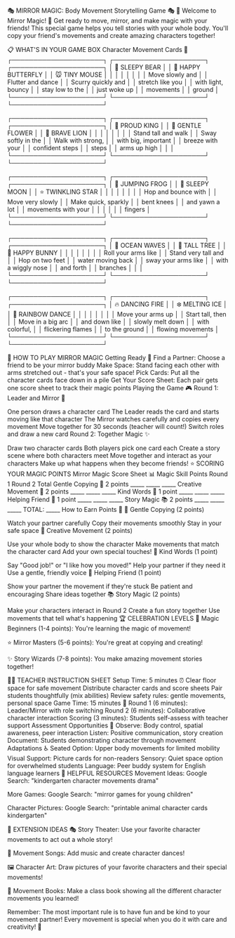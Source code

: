 🎭 MIRROR MAGIC: Body Movement Storytelling Game 🎭
🌟 Welcome to Mirror Magic! 🌟
Get ready to move, mirror, and make magic with your friends! This special game helps you tell stories with your whole body. You'll copy your friend's movements and create amazing characters together!

📋 WHAT'S IN YOUR GAME BOX
Character Movement Cards 🎴
┌─────────────────────┐ ┌─────────────────────┐ ┌─────────────────────┐
│ 🐻 SLEEPY BEAR │ │ 🦋 HAPPY BUTTERFLY │ │ 🐭 TINY MOUSE │
│ │ │ │ │ │
│ Move slowly and │ │ Flutter and dance │ │ Scurry quickly and │
│ stretch like you │ │ with light, bouncy │ │ stay low to the │
│ just woke up │ │ movements │ │ ground │
└─────────────────────┘ └─────────────────────┘ └─────────────────────┘

┌─────────────────────┐ ┌─────────────────────┐ ┌─────────────────────┐
│ 👑 PROUD KING │ │ 🌸 GENTLE FLOWER │ │ 🦁 BRAVE LION │
│ │ │ │ │ │
│ Stand tall and walk │ │ Sway softly in the │ │ Walk with strong, │
│ with big, important │ │ breeze with your │ │ confident steps │
│ steps │ │ arms up high │ │ │
└─────────────────────┘ └─────────────────────┘ └─────────────────────┘

┌─────────────────────┐ ┌─────────────────────┐ ┌─────────────────────┐
│ 🐸 JUMPING FROG │ │ 🌙 SLEEPY MOON │ │ ⭐ TWINKLING STAR │
│ │ │ │ │ │
│ Hop and bounce with │ │ Move very slowly │ │ Make quick, sparkly │
│ bent knees │ │ and yawn a lot │ │ movements with your │
│ │ │ │ │ fingers │
└─────────────────────┘ └─────────────────────┘ └─────────────────────┘

┌─────────────────────┐ ┌─────────────────────┐ ┌─────────────────────┐
│ 🌊 OCEAN WAVES │ │ 🌳 TALL TREE │ │ 🐰 HAPPY BUNNY │
│ │ │ │ │ │
│ Roll your arms like │ │ Stand very tall and │ │ Hop on two feet │
│ water moving back │ │ sway your arms like │ │ with a wiggly nose │
│ and forth │ │ branches │ │ │
└─────────────────────┘ └─────────────────────┘ └─────────────────────┘

┌─────────────────────┐ ┌─────────────────────┐ ┌─────────────────────┐
│ 🔥 DANCING FIRE │ │ ❄️ MELTING ICE │ │ 🌈 RAINBOW DANCE │
│ │ │ │ │ │
│ Move your arms up │ │ Start tall, then │ │ Move in a big arc │
│ and down like │ │ slowly melt down │ │ with colorful, │
│ flickering flames │ │ to the ground │ │ flowing movements │
└─────────────────────┘ └─────────────────────┘ └─────────────────────┘

🎯 HOW TO PLAY MIRROR MAGIC
Getting Ready 🏁
Find a Partner: Choose a friend to be your mirror buddy
Make Space: Stand facing each other with arms stretched out - that's your safe space!
Pick Cards: Put all the character cards face down in a pile
Get Your Score Sheet: Each pair gets one score sheet to track their magic points
Playing the Game 🎮
Round 1: Leader and Mirror 👥

One person draws a character card
The Leader reads the card and starts moving like that character
The Mirror watches carefully and copies every movement
Move together for 30 seconds (teacher will count!)
Switch roles and draw a new card
Round 2: Together Magic ✨

Draw two character cards
Both players pick one card each
Create a story scene where both characters meet
Move together and interact as your characters
Make up what happens when they become friends!
⭐ SCORING YOUR MAGIC POINTS
Mirror Magic Score Sheet 📊
Magic Skill	Points	Round 1	Round 2	Total
Gentle Copying 👀	2 points	_____	_____	_____
Creative Movement 🎨	2 points	_____	_____	_____
Kind Words 💝	1 point	_____	_____	_____
Helping Friend 🤝	1 point	_____	_____	_____
Story Magic 📚	2 points	_____	_____	_____
TOTAL:	_____
How to Earn Points 🌟
🎯 Gentle Copying (2 points)

Watch your partner carefully
Copy their movements smoothly
Stay in your safe space
🎨 Creative Movement (2 points)

Use your whole body to show the character
Make movements that match the character card
Add your own special touches!
💝 Kind Words (1 point)

Say "Good job!" or "I like how you moved!"
Help your partner if they need it
Use a gentle, friendly voice
🤝 Helping Friend (1 point)

Show your partner the movement if they're stuck
Be patient and encouraging
Share ideas together
📚 Story Magic (2 points)

Make your characters interact in Round 2
Create a fun story together
Use movements that tell what's happening
🏆 CELEBRATION LEVELS
🌟 Magic Beginners (1-4 points): You're learning the magic of movement!

⭐ Mirror Masters (5-6 points): You're great at copying and creating!

✨ Story Wizards (7-8 points): You make amazing movement stories together!

👨‍🏫 TEACHER INSTRUCTION SHEET
Setup Time: 5 minutes ⏰
Clear floor space for safe movement
Distribute character cards and score sheets
Pair students thoughtfully (mix abilities)
Review safety rules: gentle movements, personal space
Game Time: 15 minutes 🎲
Round 1 (6 minutes): Leader/Mirror with role switching
Round 2 (6 minutes): Collaborative character interaction
Scoring (3 minutes): Students self-assess with teacher support
Assessment Opportunities 📝
Observe: Body control, spatial awareness, peer interaction
Listen: Positive communication, story creation
Document: Students demonstrating character through movement
Adaptations ♿
Seated Option: Upper body movements for limited mobility
Visual Support: Picture cards for non-readers
Sensory: Quiet space option for overwhelmed students
Language: Peer buddy system for English language learners
🔗 HELPFUL RESOURCES
Movement Ideas: Google Search: "kindergarten character movements drama"

More Games: Google Search: "mirror games for young children"

Character Pictures: Google Search: "printable animal character cards kindergarten"

🎉 EXTENSION IDEAS
🎭 Story Theater: Use your favorite character movements to act out a whole story!

🎵 Movement Songs: Add music and create character dances!

🖼️ Character Art: Draw pictures of your favorite characters and their special movements!

📖 Movement Books: Make a class book showing all the different character movements you learned!

Remember: The most important rule is to have fun and be kind to your movement partner! Every movement is special when you do it with care and creativity! 🌟